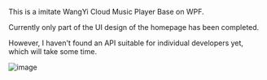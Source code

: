 This is a imitate WangYi Cloud Music Player Base on WPF.  

Currently only part of the UI design of the homepage has been completed.

However, I haven't found an API suitable for individual developers yet, which will take some time.

![image](https://github.com/WenElevating/MusicPlayer/assets/76479407/c4e2cb90-22ec-4a93-a0ac-4f6a2daec1d9)

